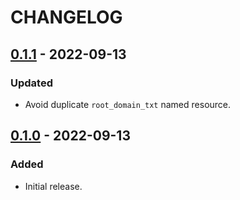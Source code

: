 # CHANGELOG

## [0.1.1] - 2022-09-13

### Updated

* Avoid duplicate `root_domain_txt` named resource.

## [0.1.0] - 2022-09-13

### Added

* Initial release.

[Unreleased]: https://github.com/bluk/terraform-cloudflare-icloud-dns/compare/v0.1.1...HEAD
[0.2.0]: https://github.com/bluk/terraform-cloudflare-icloud-dns/compare/v0.1.1...v0.2.0
[0.1.1]: https://github.com/bluk/terraform-cloudflare-icloud-dns/compare/v0.1.0...v0.1.1
[0.1.0]: https://github.com/bluk/terraform-cloudflare-icloud-dns/releases/tag/v0.1.0
